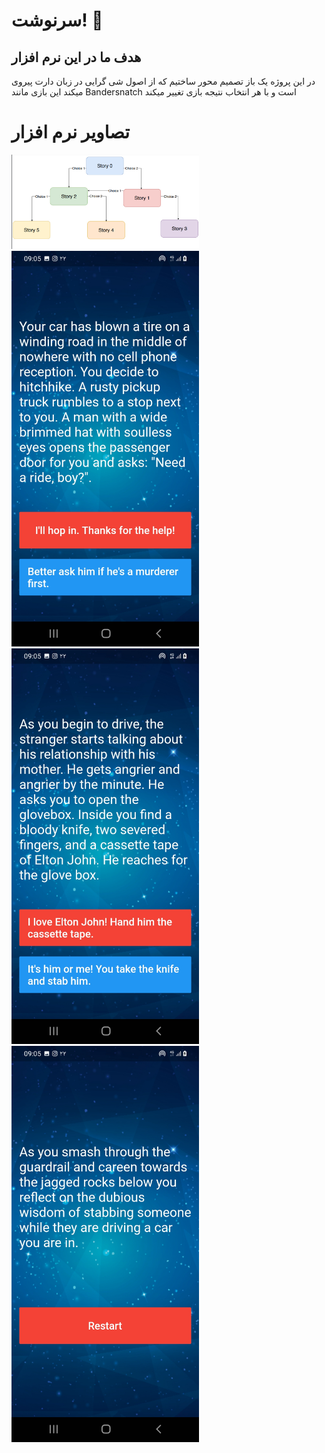 
# سرنوشت! 🤔

## هدف ما در این نرم افزار

در این پروژه یک باز تصمیم محور ساختیم که از اصول شی گرایی در زبان دارت پیروی میکند
این بازی مانند Bandersnatch است و با هر انتخاب نتیجه بازی تغییر میکند

# تصاویر نرم افزار
<img alt="app picture" src="https://github.com/m8811163008/destiny-game/blob/milad/images/0.jpg?raw=true" width="300px">
<img alt="app picture" src="https://github.com/m8811163008/destiny-game/blob/milad/images/1.jpg?raw=true" width="300px">
<img alt="app picture" src="https://github.com/m8811163008/destiny-game/blob/milad/images/2.jpg?raw=true" width="300px">
<img alt="app picture" src="https://github.com/m8811163008/destiny-game/blob/milad/images/3.jpg?raw=true" width="300px">

